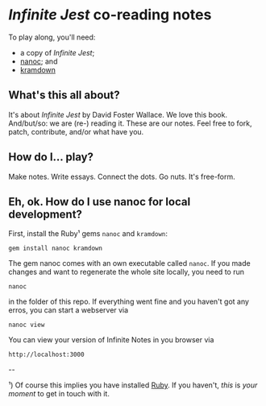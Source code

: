 *Infinite Jest* co-reading notes
================================

To play along, you'll need:

* a copy of *Infinite Jest*;
* [nanoc](https://nanoc.ws/); and
* [kramdown](https://kramdown.gettalong.org/)


What's this all about?
----------------------

It's about *Infinite Jest* by David Foster Wallace. We love this book. And/but/so: we are (re-) reading it. These are our notes. Feel free to fork, patch, contribute, and/or what have you.

How do I... play?
-----------------

Make notes. Write essays. Connect the dots. Go nuts. It's free-form.

Eh, ok. How do I use nanoc for local development?
-------------------------------------------------

First, install the Ruby¹ gems  `nanoc` and `kramdown`:

    gem install nanoc kramdown

The gem nanoc comes with an own executable called `nanoc`.
If you made changes and want to regenerate the whole
site locally, you need to run

    nanoc

in the folder of this repo. If everything went fine and you haven't got any
erros, you can start a webserver via

    nanoc view

You can view your version of Infinite Notes in you browser via

    http://localhost:3000

--

¹) Of course this implies you have installed [Ruby](https://www.ruby-lang.org). If you haven't, _this_ is _your moment_
to get in touch with it.
